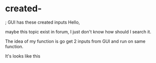 # created-
; GUI has these created inputs
Hello,

maybe this topic exist in forum, I just don't know how should I search it.

The idea of my function is go get 2 inputs from GUI and run on same function.

 

It's looks like this 
